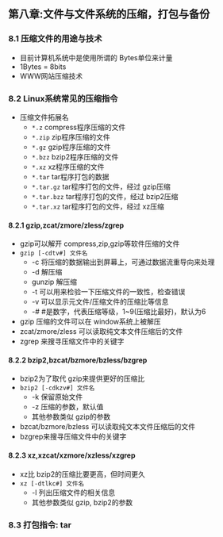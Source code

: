 ##  第八章:文件与文件系统的压缩，打包与备份

### 8.1 压缩文件的用途与技术

- 目前计算机系统中是使用所谓的 Bytes单位来计量
- 1Bytes = 8bits
- WWW网站压缩技术

### 8.2 Linux系统常见的压缩指令

- 压缩文件拓展名
  - `*.z`  compress程序压缩的文件
  - `*.zip`  zip程序压缩的文件
  - `*.gz`  gzip程序压缩的文件
  - `*.bzz`  bzip2程序压缩的文件
  - `*.xz`  xz程序压缩的文件
  - `*.tar`  tar程序打包的数据
  - `*.tar.gz`  tar程序打包的文件，经过 gzip压缩
  - `*.tar.bzz`  tar程序打包的文件，经过 bzip2压缩
  - `*.tar.xz`  tar程序打包的文件，经过 xz压缩

#### 8.2.1 gzip,zcat/zmore/zless/zgrep

- gzip可以解开 compress,zip,gzip等软件压缩的文件
- `gzip [-cdtv#] 文件名`
  - -c 将压缩的数据输出到屏幕上，可通过数据流重导向来处理
  - -d 解压缩
  - gunzip 解压缩
  - -t 可以用来检验一下压缩文件的一致性，检查错误
  - -v 可以显示元文件/压缩文件的压缩比等信息
  - -# #是数字，代表压缩等级，1~9(压缩比最好)，默认为6
- gzip 压缩的文件可以在 window系统上被解压
- zcat/zmore/zless 可以读取纯文本文件压缩后的文件
- zgrep 来搜寻压缩文件中的关键字

#### 8.2.2 bzip2,bzcat/bzmore/bzless/bzgrep

- bzip2为了取代 gzip来提供更好的压缩比
- `bzip2 [-cdkzv#] 文件名`
  - -k  保留原始文件
  - -z  压缩的参数，默认值
  - 其他参数类似 gzip的参数
- bzcat/bzmore/bzless 可以读取纯文本文件压缩后的文件
- bzgrep来搜寻压缩文件中的关键字

#### 8.2.3 xz,xzcat/xzmore/xzless/xzgrep

- xz比 bzip2的压缩比要更高，但时间更久
- `xz [-dtlkc#] 文件名`
  - -l 列出压缩文件的相关信息
  - 其他参数类似 gzip, bzip2的参数

### 8.3 打包指令: tar
